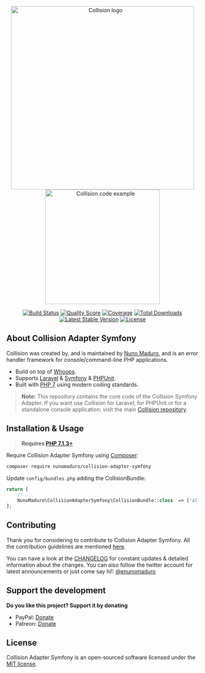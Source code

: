 <p align="center">
    <img src="https://raw.githubusercontent.com/nunomaduro/collision/stable/docs/logo.png" alt="Collision logo" width="480">
    <br>
    <img src="https://raw.githubusercontent.com/nunomaduro/collision/stable/docs/example.png" alt="Collision code example" height="300">
</p>

<p align="center">
  <a href="https://travis-ci.org/nunomaduro/collision-adapter-symfony"><img src="https://img.shields.io/travis/nunomaduro/collision-adapter-symfony/stable.svg" alt="Build Status"></img></a>
  <a href="https://scrutinizer-ci.com/g/nunomaduro/collision-adapter-symfony"><img src="https://img.shields.io/scrutinizer/g/nunomaduro/collision-adapter-symfony.svg" alt="Quality Score"></img></a>
  <a href="https://scrutinizer-ci.com/g/nunomaduro/collision-adapter-symfony"><img src="https://img.shields.io/scrutinizer/coverage/g/nunomaduro/collision-adapter-symfony.svg" alt="Coverage"></img></a>
  <a href="https://packagist.org/packages/nunomaduro/collision-adapter-symfony"><img src="https://poser.pugx.org/nunomaduro/collision-adapter-symfony/d/total.svg" alt="Total Downloads"></a>
  <a href="https://packagist.org/packages/nunomaduro/collision-adapter-symfony"><img src="https://poser.pugx.org/nunomaduro/collision-adapter-symfony/v/stable.svg" alt="Latest Stable Version"></a>
  <a href="https://packagist.org/packages/nunomaduro/collision-adapter-symfony"><img src="https://poser.pugx.org/nunomaduro/collision-adapter-symfony/license.svg" alt="License"></a>
</p>

## About Collision Adapter Symfony

Collision was created by, and is maintained by [Nuno Maduro](https://github.com/nunomaduro), and is an error handler framework for console/command-line PHP applications.

- Build on top of [Whoops](https://github.com/filp/whoops).
- Supports [Laravel](https://github.com/laravel/laravel) & [Symfony](https://github.com/symfony/symfony) & [PHPUnit](https://github.com/sebastianbergmann/phpunit).
- Built with [PHP 7](https://php.net) using modern coding standards.

> **Note:** This repository contains the core code of the Collision Symfony Adapter. If you want use Collision for Laravel, for PHPUnit or for a standalone console application: visit the main [Collision repository](https://github.com/nunomaduro/collision).

## Installation & Usage

> **Requires [PHP 7.1.3+](https://php.net/releases/)**

Require Collision Adapter Symfony using [Composer](https://getcomposer.org):

```bash
composer require nunomaduro/collision-adapter-symfony
```

Update `config/bundles.php` adding the CollisionBundle:

```php
return [
    // ...
    NunoMaduro\CollisionAdapterSymfony\CollisionBundle::class  => ['all' => true],
];
```

## Contributing

Thank you for considering to contribute to Collision Adapter Symfony. All the contribution guidelines are mentioned [here](CONTRIBUTING.md).

You can have a look at the [CHANGELOG](CHANGELOG.md) for constant updates & detailed information about the changes. You can also follow the twitter account for latest announcements or just come say hi!: [@enunomaduro](https://twitter.com/enunomaduro)

## Support the development
**Do you like this project? Support it by donating**

- PayPal: [Donate](https://www.paypal.com/cgi-bin/webscr?cmd=_s-xclick&hosted_button_id=66BYDWAT92N6L)
- Patreon: [Donate](https://www.patreon.com/nunomaduro)

## License

Collision Adapter Symfony is an open-sourced software licensed under the [MIT license](LICENSE.md).